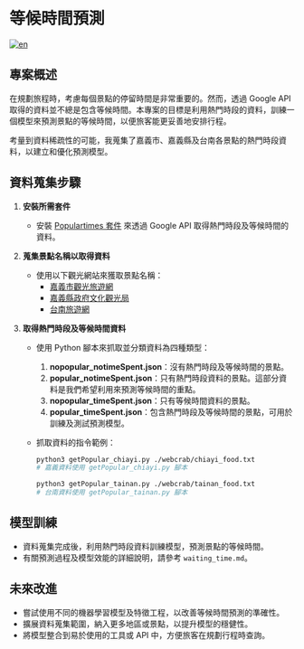 # 等候時間預測
[![en](https://img.shields.io/badge/lang-en-red.svg)](https://github.com/I-Sheng/Traveling-Planner-With-LLM/blob/main/waiting_time/README.en.md)


## 專案概述

在規劃旅程時，考慮每個景點的停留時間是非常重要的。然而，透過 Google API 取得的資料並不總是包含等候時間。本專案的目標是利用熱門時段的資料，訓練一個模型來預測景點的等候時間，以便旅客能更妥善地安排行程。

考量到資料稀疏性的可能，我蒐集了嘉義市、嘉義縣及台南各景點的熱門時段資料，以建立和優化預測模型。

## 資料蒐集步驟

1. **安裝所需套件**

   - 安裝 [Populartimes 套件](https://github.com/m-wrzr/populartimes) 來透過 Google API 取得熱門時段及等候時間的資料。

2. **蒐集景點名稱以取得資料**

   - 使用以下觀光網站來獲取景點名稱：
     - [嘉義市觀光旅遊網](https://travel.chiayi.gov.tw/)
     - [嘉義縣政府文化觀光局](https://tbocc.cyhg.gov.tw/)
     - [台南旅遊網](https://www.twtainan.net/)

3. **取得熱門時段及等候時間資料**

   - 使用 Python 腳本來抓取並分類資料為四種類型：

     1. **nopopular_notimeSpent.json**：沒有熱門時段及等候時間的景點。
     2. **popular_notimeSpent.json**：只有熱門時段資料的景點。這部分資料是我們希望利用來預測等候時間的重點。
     3. **nopopular_timeSpent.json**：只有等候時間資料的景點。
     4. **popular_timeSpent.json**：包含熱門時段及等候時間的景點，可用於訓練及測試預測模型。

   - 抓取資料的指令範例：

     ```bash
     python3 getPopular_chiayi.py ./webcrab/chiayi_food.txt
     # 嘉義資料使用 getPopular_chiayi.py 腳本

     python3 getPopular_tainan.py ./webcrab/tainan_food.txt
     # 台南資料使用 getPopular_tainan.py 腳本
     ```

## 模型訓練

- 資料蒐集完成後，利用熱門時段資料訓練模型，預測景點的等候時間。
- 有關預測過程及模型效能的詳細說明，請參考 `waiting_time.md`。

## 未來改進

- 嘗試使用不同的機器學習模型及特徵工程，以改善等候時間預測的準確性。
- 擴展資料蒐集範圍，納入更多地區或景點，以提升模型的穩健性。
- 將模型整合到易於使用的工具或 API 中，方便旅客在規劃行程時查詢。
